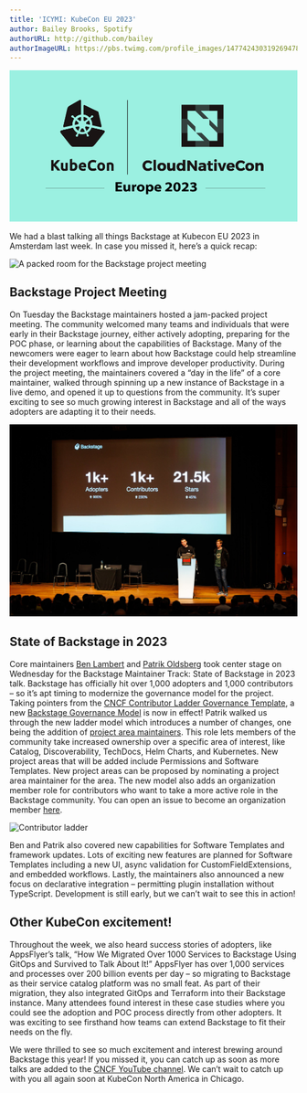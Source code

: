 ```yaml
---
title: 'ICYMI: KubeCon EU 2023'
author: Bailey Brooks, Spotify
authorURL: http://github.com/bailey
authorImageURL: https://pbs.twimg.com/profile_images/1477424303192694785/qCfN6XWW_400x400.jpg
---
```


![KubeCon CloudNativeCon Europe 2023 banner](assets/2023-04-26/Backstage_News_3-7-23_KubeCon.png)

We had a blast talking all things Backstage at Kubecon EU 2023 in Amsterdam last week. In case you missed it, here’s a quick recap:

![A packed room for the Backstage project meeting](assets/2023-04-26/IMG_2522.png)

## Backstage Project Meeting

On Tuesday the Backstage maintainers hosted a jam-packed project meeting. The community welcomed many teams and individuals that were early in their Backstage journey, either actively adopting, preparing for the POC phase, or learning about the capabilities of Backstage. Many of the newcomers were eager to learn about how Backstage could help streamline their development workflows and improve developer productivity. During the project meeting, the maintainers covered a “day in the life” of a core maintainer, walked through spinning up a new instance of Backstage in a live demo, and opened it up to questions from the community. It’s super exciting to see so much growing interest in Backstage and all of the ways adopters are adapting it to their needs.

![Patrik and Ben onstage for the State of Backstage talk](assets/2023-04-26/IMG_0120.png)

## State of Backstage in 2023

Core maintainers [Ben Lambert](https://github.com/benjdlambert) and [Patrik Oldsberg](https://github.com/benjdlambert) took center stage on Wednesday for the Backstage Maintainer Track: State of Backstage in 2023 talk. Backstage has officially hit over 1,000 adopters and 1,000 contributors – so it’s apt timing to modernize the governance model for the project. Taking pointers from the [CNCF Contributor Ladder Governance Template](https://contribute.cncf.io/maintainers/templates/), a new [Backstage Governance Model](https://github.com/backstage/backstage/blob/master/GOVERNANCE.md) is now in effect! Patrik walked us through the new ladder model which introduces a number of changes, one being the addition of [project area maintainers](https://github.com/backstage/backstage/blob/master/GOVERNANCE.md#project-area-maintainer). This role lets members of the community take increased ownership over a specific area of interest, like Catalog, Discoverability, TechDocs, Helm Charts, and Kubernetes. New project areas that will be added include Permissions and Software Templates. New project areas can be proposed by nominating a project area maintainer for the area. The new model also adds an organization member role for contributors who want to take a more active role in the Backstage community. You can open an issue to become an organization member [here](https://github.com/backstage/community/issues/new/choose).

![Contributor ladder](assets/contributor_ladder.png)

Ben and Patrik also covered new capabilities for Software Templates and framework updates. Lots of exciting new features are planned for Software Templates including a new UI, async validation for CustomFieldExtensions, and embedded workflows. Lastly, the maintainers also announced a new focus on declarative integration – permitting plugin installation without TypeScript. Development is still early, but we can’t wait to see this in action!

## Other KubeCon excitement!

Throughout the week, we also heard success stories of adopters, like AppsFlyer’s talk, “How We Migrated Over 1000 Services to Backstage Using GitOps and Survived to Talk About It!” AppsFlyer has over 1,000 services and processes over 200 billion events per day – so migrating to Backstage as their service catalog platform was no small feat. As part of their migration, they also integrated GitOps and Terraform into their Backstage instance. Many attendees found interest in these case studies where you could see the adoption and POC process directly from other adopters. It was exciting to see firsthand how teams can extend Backstage to fit their needs on the fly.

We were thrilled to see so much excitement and interest brewing around Backstage this year! If you missed it, you can catch up as soon as more talks are added to the [CNCF YouTube channel](https://www.youtube.com/@cncf/featured). We can’t wait to catch up with you all again soon at KubeCon North America in Chicago.
